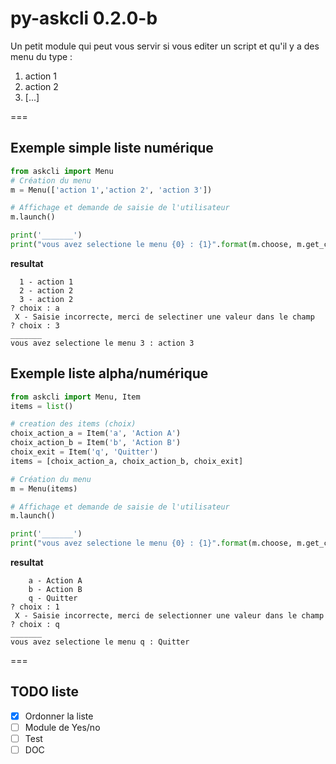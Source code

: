 # py-askcli 0.2.0-b

Un petit module qui peut vous servir si vous editer un script et qu'il y a des menu du type : 

 1. action 1
 2. action 2
 3. [...]

===

## Exemple simple liste numérique

```python
from askcli import Menu
# Création du menu
m = Menu(['action 1','action 2', 'action 3'])

# Affichage et demande de saisie de l'utilisateur
m.launch()

print('_______')
print("vous avez selectione le menu {0} : {1}".format(m.choose, m.get_choosen_text()))
```

**resultat**

```
  1 - action 1
  2 - action 2
  3 - action 2
? choix : a
 X - Saisie incorrecte, merci de selectiner une valeur dans le champ
? choix : 3
_______
vous avez selectione le menu 3 : action 3
```

## Exemple liste alpha/numérique

```python
from askcli import Menu, Item
items = list()

# creation des items (choix)
choix_action_a = Item('a', 'Action A')
choix_action_b = Item('b', 'Action B')
choix_exit = Item('q', 'Quitter')
items = [choix_action_a, choix_action_b, choix_exit]

# Création du menu
m = Menu(items)

# Affichage et demande de saisie de l'utilisateur
m.launch()

print('_______')
print("vous avez selectione le menu {0} : {1}".format(m.choose, m.get_choosen_text()))
```

**resultat**

```   
    a - Action A
    b - Action B
    q - Quitter
? choix : 1
 X - Saisie incorrecte, merci de selectionner une valeur dans le champ
? choix : q
_______
vous avez selectione le menu q : Quitter

```

===

## TODO liste
- [X] Ordonner la liste 
- [ ] Module de Yes/no
- [ ] Test
- [ ] DOC